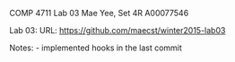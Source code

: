COMP 4711 Lab 03
Mae Yee, Set 4R
A00077546

Lab 03:
URL:    https://github.com/maecst/winter2015-lab03

Notes:
    - implemented hooks in the last commit